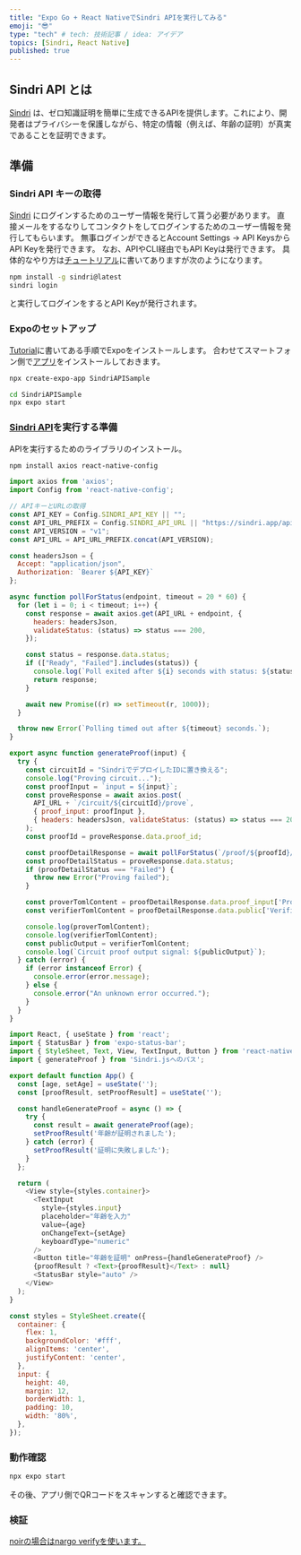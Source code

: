 ```yaml
---
title: "Expo Go + React NativeでSindri APIを実行してみる"
emoji: "😎"
type: "tech" # tech: 技術記事 / idea: アイデア
topics: [Sindri, React Native]
published: true
---
```


## Sindri API とは

[Sindri](https://sindri.app/) は、ゼロ知識証明を簡単に生成できるAPIを提供します。これにより、開発者はプライバシーを保護しながら、特定の情報（例えば、年齢の証明）が真実であることを証明できます。

## 準備

### Sindri API キーの取得

[Sindri](https://sindri.app/) にログインするためのユーザー情報を発行して貰う必要があります。
直接メールをするなりしてコンタクトをしてログインするためのユーザー情報を発行してもらいます。
無事ログインができるとAccount Settings -> API KeysからAPI Keyを発行できます。
なお、APIやCLI経由でもAPI Keyは発行できます。
具体的なやり方は[チュートリアル](https://sindri.app/docs/getting-started/cli/)に書いてありますが次のようになります。

```bash
npm install -g sindri@latest
sindri login
```

と実行してログインをするとAPI Keyが発行されます。

### Expoのセットアップ

[Tutorial](https://reactnative.dev/docs/environment-setup?guide=quickstart)に書いてある手順でExpoをインストールします。
合わせてスマートフォン側で[アプリ](https://expo.dev/client)をインストールしておきます。

```bash
npx create-expo-app SindriAPISample

cd SindriAPISample
npx expo start
```

### [Sindri API](https://sindri.app/)を実行する準備

APIを実行するためのライブラリのインストール。

```bash
npm install axios react-native-config
```

```Sindri.js
import axios from 'axios';
import Config from 'react-native-config';

// APIキーとURLの取得
const API_KEY = Config.SINDRI_API_KEY || "";
const API_URL_PREFIX = Config.SINDRI_API_URL || "https://sindri.app/api/";
const API_VERSION = "v1";
const API_URL = API_URL_PREFIX.concat(API_VERSION);

const headersJson = {
  Accept: "application/json",
  Authorization: `Bearer ${API_KEY}`
};

async function pollForStatus(endpoint, timeout = 20 * 60) {
  for (let i = 0; i < timeout; i++) {
    const response = await axios.get(API_URL + endpoint, {
      headers: headersJson,
      validateStatus: (status) => status === 200,
    });

    const status = response.data.status;
    if (["Ready", "Failed"].includes(status)) {
      console.log(`Poll exited after ${i} seconds with status: ${status}`);
      return response;
    }

    await new Promise((r) => setTimeout(r, 1000));
  }

  throw new Error(`Polling timed out after ${timeout} seconds.`);
}

export async function generateProof(input) {
  try {
    const circuitId = "SindriでデプロイしたIDに置き換える";
    console.log("Proving circuit...");
    const proofInput = `input = ${input}`;
    const proveResponse = await axios.post(
      API_URL + `/circuit/${circuitId}/prove`,
      { proof_input: proofInput },
      { headers: headersJson, validateStatus: (status) => status === 201 },
    );
    const proofId = proveResponse.data.proof_id;

    const proofDetailResponse = await pollForStatus(`/proof/${proofId}/detail`);
    const proofDetailStatus = proveResponse.data.status;
    if (proofDetailStatus === "Failed") {
      throw new Error("Proving failed");
    }

    const proverTomlContent = proofDetailResponse.data.proof_input['Prover.toml'];
    const verifierTomlContent = proofDetailResponse.data.public['Verifier.toml'];

    console.log(proverTomlContent);
    console.log(verifierTomlContent);
    const publicOutput = verifierTomlContent;
    console.log(`Circuit proof output signal: ${publicOutput}`);
  } catch (error) {
    if (error instanceof Error) {
      console.error(error.message);
    } else {
      console.error("An unknown error occurred.");
    }
  }
}
```

```App.js
import React, { useState } from 'react';
import { StatusBar } from 'expo-status-bar';
import { StyleSheet, Text, View, TextInput, Button } from 'react-native';
import { generateProof } from 'Sindri.jsへのパス';

export default function App() {
  const [age, setAge] = useState('');
  const [proofResult, setProofResult] = useState('');

  const handleGenerateProof = async () => {
    try {
      const result = await generateProof(age);
      setProofResult('年齢が証明されました');
    } catch (error) {
      setProofResult('証明に失敗しました');
    }
  };

  return (
    <View style={styles.container}>
      <TextInput
        style={styles.input}
        placeholder="年齢を入力"
        value={age}
        onChangeText={setAge}
        keyboardType="numeric"
      />
      <Button title="年齢を証明" onPress={handleGenerateProof} />
      {proofResult ? <Text>{proofResult}</Text> : null}
      <StatusBar style="auto" />
    </View>
  );
}

const styles = StyleSheet.create({
  container: {
    flex: 1,
    backgroundColor: '#fff',
    alignItems: 'center',
    justifyContent: 'center',
  },
  input: {
    height: 40,
    margin: 12,
    borderWidth: 1,
    padding: 10,
    width: '80%',
  },
});
```

### 動作確認

```bash
npx expo start
```

その後、アプリ側でQRコードをスキャンすると確認できます。

### 検証

[noirの場合はnargo verifyを使います。](https://sindri.app/docs/how-to-guides/frameworks/noir/#verify)
